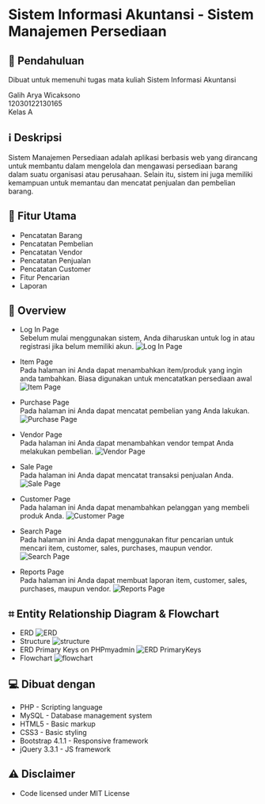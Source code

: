 # Sistem Informasi Akuntansi - Sistem Manajemen Persediaan

## 📖 Pendahuluan
Dibuat untuk memenuhi tugas mata kuliah Sistem Informasi Akuntansi

Galih Arya Wicaksono<br>
12030122130165<br>
Kelas A<br>

## ℹ️ Deskripsi
Sistem Manajemen Persediaan adalah aplikasi berbasis web yang dirancang untuk membantu dalam mengelola dan mengawasi persediaan barang dalam suatu organisasi atau perusahaan. Selain itu, sistem ini juga memiliki kemampuan untuk memantau dan mencatat penjualan dan pembelian barang.

## 📜 Fitur Utama
* Pencatatan Barang
* Pencatatan Pembelian
* Pencatatan Vendor
* Pencatatan Penjualan
* Pencatatan Customer
* Fitur Pencarian
* Laporan

## 🔎 Overview
* Log In Page<br>
  Sebelum mulai menggunakan sistem, Anda diharuskan untuk log in atau registrasi jika belum memiliki akun.
![Log In Page](https://github.com/GalihAryaWicaksono/Sistem-Manajemen-Persediaan/blob/main/Screenshots/Log%20In.png)

* Item Page<br>
  Pada halaman ini Anda dapat menambahkan item/produk yang ingin anda tambahkan. Biasa digunakan untuk mencatatkan persediaan awal
![Item Page](https://github.com/GalihAryaWicaksono/Sistem-Manajemen-Persediaan/blob/main/Screenshots/Item.png)

* Purchase Page<br>
  Pada halaman ini Anda dapat mencatat pembelian yang Anda lakukan.
![Purchase Page](https://github.com/GalihAryaWicaksono/Sistem-Manajemen-Persediaan/blob/main/Screenshots/Purchase.png)

* Vendor Page<br>
  Pada halaman ini Anda dapat menambahkan vendor tempat Anda melakukan pembelian.
![Vendor Page](https://github.com/GalihAryaWicaksono/Sistem-Manajemen-Persediaan/blob/main/Screenshots/Vendor.png)

* Sale Page<br>
  Pada halaman ini Anda dapat mencatat transaksi penjualan Anda.
![Sale Page](https://github.com/GalihAryaWicaksono/Sistem-Manajemen-Persediaan/blob/main/Screenshots/Sale.png)

* Customer Page<br>
  Pada halaman ini Anda dapat menambahkan pelanggan yang membeli produk Anda.
![Customer Page](https://github.com/GalihAryaWicaksono/Sistem-Manajemen-Persediaan/blob/main/Screenshots/Customer.png)

* Search Page<br>
  Pada halaman ini Anda dapat menggunakan fitur pencarian untuk mencari item, customer, sales, purchases, maupun vendor.
![Search Page](https://github.com/GalihAryaWicaksono/Sistem-Manajemen-Persediaan/blob/main/Screenshots/Search.png)

* Reports Page<br>
  Pada halaman ini Anda dapat membuat laporan item, customer, sales, purchases, maupun vendor.
![Reports Page](https://github.com/GalihAryaWicaksono/Sistem-Manajemen-Persediaan/blob/main/Screenshots/Reports.png)


## ⌗ Entity Relationship Diagram & Flowchart
* ERD
![ERD](https://github.com/GalihAryaWicaksono/Sistem-Manajemen-Persediaan/blob/main/Screenshots/erd.png)
* Structure
![structure](https://github.com/GalihAryaWicaksono/Sistem-Manajemen-Persediaan/blob/main/Screenshots/Screenshot%20(363).png)
* ERD Primary Keys on PHPmyadmin
![ERD PrimaryKeys](https://github.com/GalihAryaWicaksono/Sistem-Manajemen-Persediaan/blob/main/Screenshots/Screenshot%20(362).png)
* Flowchart
![flowchart](https://github.com/GalihAryaWicaksono/Sistem-Manajemen-Persediaan/blob/main/Screenshots/flowchart.jpg)


## 💻 Dibuat dengan
* PHP - Scripting language
* MySQL - Database management system
* HTML5 - Basic markup
* CSS3 - Basic styling
* Bootstrap 4.1.1 - Responsive framework
* jQuery 3.3.1 - JS framework

## ⚠️ Disclaimer
* Code licensed under MIT License
